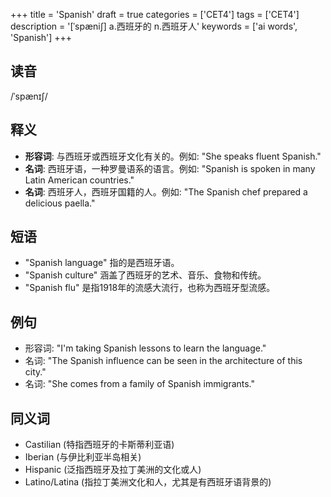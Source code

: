+++
title = 'Spanish'
draft = true
categories = ['CET4']
tags = ['CET4']
description = '[ˈspæni∫] a.西班牙的 n.西班牙人'
keywords = ['ai words', 'Spanish']
+++

## 读音
/ˈspænɪʃ/

## 释义
- **形容词**: 与西班牙或西班牙文化有关的。例如: "She speaks fluent Spanish."
- **名词**: 西班牙语，一种罗曼语系的语言。例如: "Spanish is spoken in many Latin American countries."
- **名词**: 西班牙人，西班牙国籍的人。例如: "The Spanish chef prepared a delicious paella."

## 短语
- "Spanish language" 指的是西班牙语。
- "Spanish culture" 涵盖了西班牙的艺术、音乐、食物和传统。
- "Spanish flu" 是指1918年的流感大流行，也称为西班牙型流感。

## 例句
- 形容词: "I'm taking Spanish lessons to learn the language."
- 名词: "The Spanish influence can be seen in the architecture of this city."
- 名词: "She comes from a family of Spanish immigrants."

## 同义词
- Castilian (特指西班牙的卡斯蒂利亚语)
- Iberian (与伊比利亚半岛相关)
- Hispanic (泛指西班牙及拉丁美洲的文化或人)
- Latino/Latina (指拉丁美洲文化和人，尤其是有西班牙语背景的)
